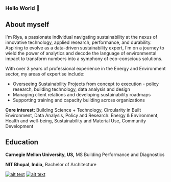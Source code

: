 ### Hello World 👋

## About myself

I'm Riya, a passionate individual navigating sustainability at the nexus of innovative technology, applied research, performance, and durability. Aspiring to evolve as a data-driven sustainability expert, I'm on a journey to wield the power of analytics and decode the language of environmental impact to transform numbers into a symphony of eco-conscious solutions.

With over 3 years of professional experience in the Energy and Environment sector, my areas of expertise include:
- Overseeing Sustainability Projects from concept to execution - policy research, building technology, data analysis and design
- Managing client relations and developing sustainability roadmaps
- Supporting training and capacity building across organizations

**Core interest:** Building Science + Technology, Circularity in Built Environment, Data Analysis, Policy and Research: Energy & Environment, Health and well-being, Sustainability and Material Use, Community Development

## Education
**Carnegie Mellon University, US,** MS Building Performance and Diagnostics

**NIT Bhopal, India,** Bachelor of Architecture

<!-- Please don't remove this: Grab your social icons from https://github.com/carlsednaoui/gitsocial -->

<!-- display the social media buttons in your README -->

[![alt text][1.1]][1]
[![alt text][2.1]][2]


<!-- links to social media icons -->
<!-- no need to change these -->

<!-- icons with padding -->

[1.1]: http://i.imgur.com/tXSoThF.png (twitter icon with padding)
[2.1]: http://i.imgur.com/yCsTjba.png (google plus icon with padding)

<!-- icons without padding -->

[1.2]: http://i.imgur.com/wWzX9uB.png (twitter icon without padding)
[2.2]: http://i.imgur.com/VlgBKQ9.png (google plus icon without padding)


<!-- links to your social media accounts -->
<!-- update these accordingly -->

[1]: https://twitter.com/riyaamalhotra
[2]: https://www.linkedin.com/in/riyaaamalhotra/

<!-- Please don't remove this: Grab your social icons from https://github.com/carlsednaoui/gitsocial -->
